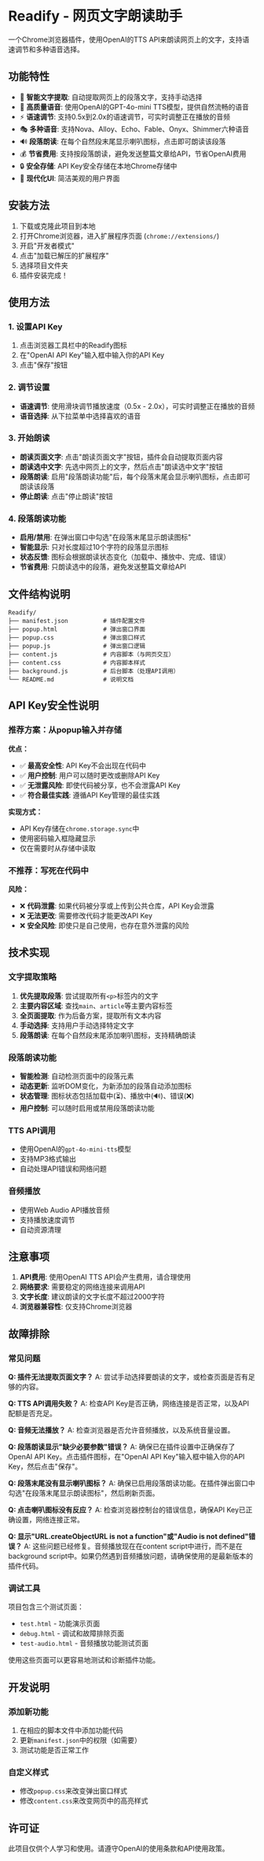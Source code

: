 # Readify - 网页文字朗读助手

一个Chrome浏览器插件，使用OpenAI的TTS API来朗读网页上的文字，支持语速调节和多种语音选择。

## 功能特性

- 🎯 **智能文字提取**: 自动提取网页上的段落文字，支持手动选择
- 🎵 **高质量语音**: 使用OpenAI的GPT-4o-mini TTS模型，提供自然流畅的语音
- ⚡ **语速调节**: 支持0.5x到2.0x的语速调节，可实时调整正在播放的音频
- 🎭 **多种语音**: 支持Nova、Alloy、Echo、Fable、Onyx、Shimmer六种语音
- 🔊 **段落朗读**: 在每个自然段末尾显示喇叭图标，点击即可朗读该段落
- 💰 **节省费用**: 支持按段落朗读，避免发送整篇文章给API，节省OpenAI费用
- 🔒 **安全存储**: API Key安全存储在本地Chrome存储中
- 🎨 **现代化UI**: 简洁美观的用户界面

## 安装方法

1. 下载或克隆此项目到本地
2. 打开Chrome浏览器，进入扩展程序页面 (`chrome://extensions/`)
3. 开启"开发者模式"
4. 点击"加载已解压的扩展程序"
5. 选择项目文件夹
6. 插件安装完成！

## 使用方法

### 1. 设置API Key
1. 点击浏览器工具栏中的Readify图标
2. 在"OpenAI API Key"输入框中输入你的API Key
3. 点击"保存"按钮

### 2. 调节设置
- **语速调节**: 使用滑块调节播放速度（0.5x - 2.0x），可实时调整正在播放的音频
- **语音选择**: 从下拉菜单中选择喜欢的语音

### 3. 开始朗读
- **朗读页面文字**: 点击"朗读页面文字"按钮，插件会自动提取页面内容
- **朗读选中文字**: 先选中网页上的文字，然后点击"朗读选中文字"按钮
- **段落朗读**: 启用"段落朗读功能"后，每个段落末尾会显示喇叭图标，点击即可朗读该段落
- **停止朗读**: 点击"停止朗读"按钮

### 4. 段落朗读功能
- **启用/禁用**: 在弹出窗口中勾选"在段落末尾显示朗读图标"
- **智能显示**: 只对长度超过10个字符的段落显示图标
- **状态反馈**: 图标会根据朗读状态变化（加载中、播放中、完成、错误）
- **节省费用**: 只朗读选中的段落，避免发送整篇文章给API

## 文件结构说明

```
Readify/
├── manifest.json          # 插件配置文件
├── popup.html             # 弹出窗口界面
├── popup.css              # 弹出窗口样式
├── popup.js               # 弹出窗口逻辑
├── content.js             # 内容脚本（与网页交互）
├── content.css            # 内容脚本样式
├── background.js          # 后台脚本（处理API调用）
└── README.md              # 说明文档
```

## API Key安全性说明

### 推荐方案：从popup输入并存储

**优点：**
- ✅ **最高安全性**: API Key不会出现在代码中
- ✅ **用户控制**: 用户可以随时更改或删除API Key
- ✅ **无泄露风险**: 即使代码被分享，也不会泄露API Key
- ✅ **符合最佳实践**: 遵循API Key管理的最佳实践

**实现方式：**
- API Key存储在`chrome.storage.sync`中
- 使用密码输入框隐藏显示
- 仅在需要时从存储中读取

### 不推荐：写死在代码中

**风险：**
- ❌ **代码泄露**: 如果代码被分享或上传到公共仓库，API Key会泄露
- ❌ **无法更改**: 需要修改代码才能更改API Key
- ❌ **安全风险**: 即使只是自己使用，也存在意外泄露的风险

## 技术实现

### 文字提取策略
1. **优先提取段落**: 尝试提取所有`<p>`标签内的文字
2. **主要内容区域**: 查找`main`、`article`等主要内容标签
3. **全页面提取**: 作为后备方案，提取所有文本内容
4. **手动选择**: 支持用户手动选择特定文字
5. **段落朗读**: 在每个自然段末尾添加喇叭图标，支持精确朗读

### 段落朗读功能
- **智能检测**: 自动检测页面中的段落元素
- **动态更新**: 监听DOM变化，为新添加的段落自动添加图标
- **状态管理**: 图标状态包括加载中(⏳)、播放中(🔊)、错误(❌)
- **用户控制**: 可以随时启用或禁用段落朗读功能

### TTS API调用
- 使用OpenAI的`gpt-4o-mini-tts`模型
- 支持MP3格式输出
- 自动处理API错误和网络问题

### 音频播放
- 使用Web Audio API播放音频
- 支持播放速度调节
- 自动资源清理

## 注意事项

1. **API费用**: 使用OpenAI TTS API会产生费用，请合理使用
2. **网络要求**: 需要稳定的网络连接来调用API
3. **文字长度**: 建议朗读的文字长度不超过2000字符
4. **浏览器兼容性**: 仅支持Chrome浏览器

## 故障排除

### 常见问题

**Q: 插件无法提取页面文字？**
A: 尝试手动选择要朗读的文字，或检查页面是否有足够的内容。

**Q: TTS API调用失败？**
A: 检查API Key是否正确，网络连接是否正常，以及API配额是否充足。

**Q: 音频无法播放？**
A: 检查浏览器是否允许音频播放，以及系统音量设置。

**Q: 段落朗读显示"缺少必要参数"错误？**
A: 确保已在插件设置中正确保存了OpenAI API Key。点击插件图标，在"OpenAI API Key"输入框中输入你的API Key，然后点击"保存"。

**Q: 段落末尾没有显示喇叭图标？**
A: 确保已启用段落朗读功能。在插件弹出窗口中勾选"在段落末尾显示朗读图标"，然后刷新页面。

**Q: 点击喇叭图标没有反应？**
A: 检查浏览器控制台的错误信息，确保API Key已正确设置，网络连接正常。

**Q: 显示"URL.createObjectURL is not a function"或"Audio is not defined"错误？**
A: 这些问题已经修复。音频播放现在在content script中进行，而不是在background script中。如果仍然遇到音频播放问题，请确保使用的是最新版本的插件代码。

### 调试工具

项目包含三个测试页面：
- `test.html` - 功能演示页面
- `debug.html` - 调试和故障排除页面
- `test-audio.html` - 音频播放功能测试页面

使用这些页面可以更容易地测试和诊断插件功能。

## 开发说明

### 添加新功能
1. 在相应的脚本文件中添加功能代码
2. 更新`manifest.json`中的权限（如需要）
3. 测试功能是否正常工作

### 自定义样式
- 修改`popup.css`来改变弹出窗口样式
- 修改`content.css`来改变网页中的高亮样式

## 许可证

此项目仅供个人学习和使用。请遵守OpenAI的使用条款和API使用政策。 
